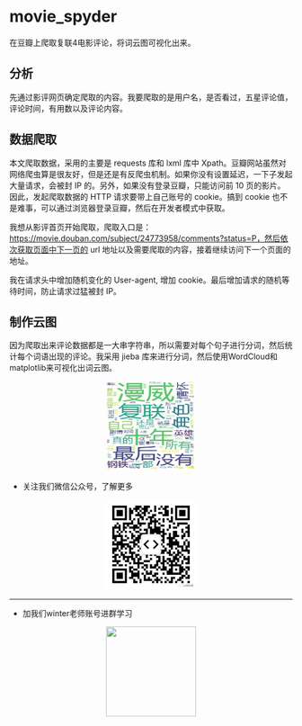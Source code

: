 # movie_spyder
在豆瓣上爬取复联4电影评论，将词云图可视化出来。

## 分析
先通过影评网页确定爬取的内容。我要爬取的是用户名，是否看过，五星评论值，评论时间，有用数以及评论内容。

## 数据爬取
本文爬取数据，采用的主要是 requests 库和 lxml 库中 Xpath。豆瓣网站虽然对网络爬虫算是很友好，但是还是有反爬虫机制。如果你没有设置延迟，一下子发起大量请求，会被封 IP 的。另外，如果没有登录豆瓣，只能访问前 10 页的影片。因此，发起爬取数据的 HTTP 请求要带上自己账号的 cookie。搞到 cookie 也不是难事，可以通过浏览器登录豆瓣，然后在开发者模式中获取。

我想从影评首页开始爬取，爬取入口是：https://movie.douban.com/subject/24773958/comments?status=P，然后依次获取页面中下一页的 url 地址以及需要爬取的内容，接着继续访问下一个页面的地址。

我在请求头中增加随机变化的 User-agent, 增加 cookie。最后增加请求的随机等待时间，防止请求过猛被封 IP。

## 制作云图
因为爬取出来评论数据都是一大串字符串，所以需要对每个句子进行分词，然后统计每个词语出现的评论。我采用 jieba 库来进行分词，然后使用WordCloud和matplotlib来可视化出词云图。

<div align="center">
<img src="./f2.jpg" height="160" width="160" >
</div>

*  关注我们微信公众号，了解更多
<div align="center">
<img src="https://raw.githubusercontent.com/lidabing/AirView/master/WechatIMG1.jpeg" height="160" width="160" >
</div>

---
*  加我们winter老师账号进群学习
<div align="center">
<img src="https://raw.githubusercontent.com/binaryacademy/tf-pose-estimation/master/winter.jpeg" height="160" width="160" >
</div>

